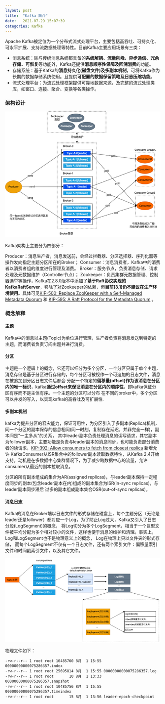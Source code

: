 ```yaml
---
layout: post
title:  "Kafka 简介"
date:   2021-07-29 15:07:39
categories: Kafka
---
```


Apache Kafka被定位为一个分布式流式处理平台，主要包括高吞吐、可持久化、可水平扩展、支持流数据处理等特性。目前Kafka主要应用场景有三类：

* 消息系统：除与传统消息系统都具备的**系统解耦、流量削峰、异步通信、冗余存储、可恢复**等功能外，Kafka还提供**消息顺序性保障及回溯消费**的功能。
* 存储系统：基于Kafka的**消息持久化(磁盘文件)及多副本机制**，可将Kafka作为长期的数据存储系统使用。且提供**可配置的数据保留策略及日志压缩功能**。
* 流式处理平台：为流式处理框架提供可靠地数据来源，及完整的流式处理类库，如窗口、连接、聚合、变换等各类操作。


### 架构设计


![kafka 架构](https://raw.githubusercontent.com/GuanN1ng/diagrams/main/com.guann1n9.diagrams/kakfa/kafka%20architecture.png)

Kafka架构上主要分为四部分：

Producer：消息生产者，消息发送前，会经过拦截器、分区选择器、序列化器等操作发向指定主题分区所在的Broker；
Consumer：消息消费者，Kafka中的消费者以消费者组的维度进行管理及消费。
Broker：服务节点，负责消息存储、请求处理及元数据维护（Controller节点）；
Zookeeper：负责集群元数据管理、控制器选举等操作，Kafka在2.8.0版本中添加了**基于Raft协议实现的KafkaRaftServer**，移除了对Zookeeper的依赖，但**目前(3.1)仍不建议在生产环境使用**。具体可见[KIP-500: Replace ZooKeeper with a Self-Managed Metadata Quorum](https://cwiki.apache.org/confluence/display/KAFKA/KIP-500%3A+Replace+ZooKeeper+with+a+Self-Managed+Metadata+Quorum) 和 [KIP-595: A Raft Protocol for the Metadata Quorum](https://cwiki.apache.org/confluence/display/KAFKA/KIP-595%3A+A+Raft+Protocol+for+the+Metadata+Quorum) 。

### 概念解释

#### 主题

Kafka中的消息以主题(Topic)为单位进行管理，生产者负责将消息发送到特定的主题，而消费者负责订阅主题并进行消费。

#### 分区

主题是一个逻辑上的概念，它还可以细分为多个分区，一个分区只属于单个主题，消息存储是基于分区进行存储的，每个分区可被视作一个可追加的日志文件，消息在被追加到分区日志文件后都会
分配一个特定的**偏移量(offset)作为该消息在分区内的唯一标识**，kafka**通过offset来保证消息在分区内的顺序性**，即kafka保证分区有序而不是主体有序。一个主题的分区可以分布
在不同的broker中，多个分区可以并发的写入，以实现kafka的高吞吐及可扩展性.

#### 多副本机制

kafka为提升分区的容灾能力，保证可用性，为分区引入了多副本(Replica)机制，同一个分区的副本保存的信息相同(同一时刻，复制存在延迟，并非完全一样)，副本间是"一主多从"的关系，
其中leader副本负责处理消息的读写请求，其它副本为follower副本，主要功能是负责与leader副本的消息同步，也可能负责部分消费者的读请求，[KIP-392: Allow consumers to fetch from closest replica](https://cwiki.apache.org/confluence/display/KAFKA/KIP-392%3A+Allow+consumers+to+fetch+from+closest+replica) 新增允许
KafkaConsumer从ISR集合中的follower副本读取数据特性，从Kafka 2.4开始支持，动机是在多数据中心集群情况下，为了减少跨数据中心的流量，允许consumer从最近的副本拉取消息。

分区的所有副本组成的集合为AR(assigned replicas)，与leader副本保持一定程度同步的副本(包含leader副本在内)组成的副本集合为ISR(in-sync replicas)，与leader副本同步滞后
过多的副本组成副本集合OSR(out-of-sync replicas)。

#### 消息日志

Kafka的消息在Broker端以日志文件的形式存储在磁盘上，每个主题分区（无论是leader还是follower）都对应一个Log，为了防止Log过大，Kafka又引入了日志分段(LogSegment)的概念，
将Log切分为多个LogSegment，相当于一个巨型文件被平均分配为多个相对较小的文件，这样也便于消息的维护和清理。事实上，Log和LogSegment也不是物理意义上的概念， Log在物理上只以文件夹的形式存储，
而每个LogSegment不仅有一个日志文件，还有两个索引文件：偏移量索引文件和时间戳索引文件，以及其它文件。

![kafka log](https://raw.githubusercontent.com/GuanN1ng/diagrams/main/com.guann1n9.diagrams/kakfa/kafka%20log.png)

物理文件如下：

```
-rw-r--r-- 1 root root 10485760 8月  1 15:55 00000000000075286357.index
-rw-r--r-- 1 root root 25695814 8月  1 15:55 00000000000075286357.log
-rw-r--r-- 1 root root       10 8月  1 13:33 00000000000075286357.snapshot
-rw-r--r-- 1 root root 10485756 8月  1 15:55 00000000000075286357.timeindex
-rw-r--r-- 1 root root       15 8月  1 13:56 leader-epoch-checkpoint
```









